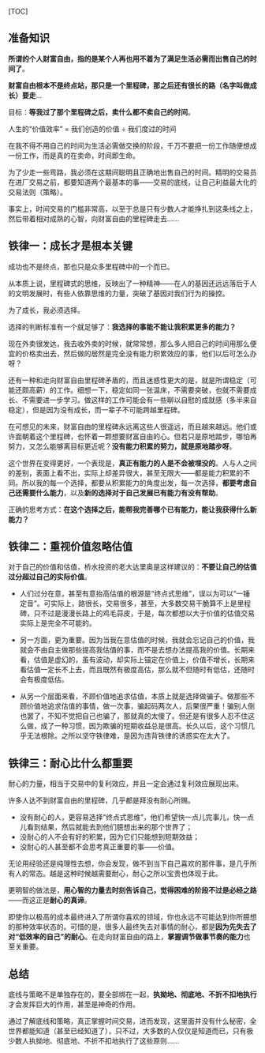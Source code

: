 
[TOC]

## 准备知识

**所谓的个人财富自由，指的是某个人再也用不着为了满足生活必需而出售自己的时间了**。

**财富自由根本不是终点站，那只是一个里程碑，那之后还有很长的路（名字叫做成长）要走**...

目标：**等我过了那个里程碑之后，卖什么都不卖自己的时间**。

人生的“价值效率” = 我们创造的价值 ÷ 我们度过的时间

在我不得不用自己的时间为生活必需做交换的阶段，千万不要把一份工作随便想成一份工作，而是真的在卖命，时间即生命。

为了少走一些弯路，我必须在这期间聪明且正确地出售自己的时间。精明的交易员在进厂交易之前，都要知道两个最基本的事——交易的底线，让自己利益最大化的交易法则（策略）。

事实上，时间交易的门槛非常高，以至于总是只有少数人才能挣扎到这条线之上，然后带着相对成熟的心智，向财富自由的里程碑走去......



## 铁律一：成长才是根本关键

成功也不是终点，那也只是众多里程碑中的一个而已。

从本质上说，里程碑式的思维，反映出了一种精神——在人的基因还远远落后于人的文明发展时，有些人依靠思维的力量，突破了基因对我们行为的操控。

为了成长，我必须选择。

选择的判断标准有一个就足够了：**我选择的事能不能让我积累更多的能力？**

现在外卖很发达，我去收外卖的时候，就常常想，那么多人把自己的时间用那么便宜的价格卖出去，然后做的居然是完全没有能力积累效应的事，他们以后可怎么办呀？

还有一种和走向财富自由里程碑矛盾的，而且迷惑性更大的是，就是所谓稳定（可能还颇高薪）的工作。细想一下，稳定如同一张温床，不需要突破，也就不需要成长、不需要进一步学习。做这样的工作可能会有一些聊以自慰的成就感（多半来自稳定），但是因为没有成长，而一辈子不可能跨越里程碑。

在可想见的未来，财富自由的里程碑永远离这些人很遥远，而且越来越远。他们或许面朝着这个里程碑，也怀着一颗想要财富自由的心。但若只是原地踏步，哪怕再努力，又怎么能够离目标更近呢？**没有能力积累的努力，就是原地踏步呀**。

这个世界在变得更好，一个表现是，**真正有能力的人是不会被埋没的**。人与人之间的差别，表面上看不出，实际上却差异很大，甚至无限大——都是能力积累的不同。所以我的每一个选择，都要从积累能力的角度出发，每一次选择，**都要考虑自己还需要什么能力**，以及**新的选择对于自己发展已有能力有没有帮助**。

正确的思考方式：**在这个选择之后，能帮我完善哪个已有能力，能让我获得什么新能力？**



## 铁律二：重视价值忽略估值

对于自己的价值和估值，桥水投资的老大达里奥是这样建议的：**不要让自己的估值过分超过自己的实际价值**。

- 人们过分在意，甚至有意抬高估值的根源是“终点式思维”，误以为可以“一锤定音”。可实际上，路很长，交易很多，甚至，大多数交易干脆算不上是里程碑，只不过是漫漫长路上的鸡毛蒜皮，于是，每次都想以大于价值的估值交易实际上是完全不可能的。

- 另一方面，更为重要。因为当我在意估值的时候，我就会忘记自己的价值，我就会不由自主做那些提高我估值的事，而不是去想办法提高我的价值。长期来看，估值是虚幻的，虽有波动，却实际上锚定在价值上，价值不增长，长期来看估值一定长不上去，而且既然有极度高估，那么就不但随时有低估，还随时会有极度低估。
- 从另一个层面来看，不顾价值地追求估值，本质上就是选择做骗子。做那些不顾价值地追求估值的事情，做一次事，骗起码两次人，后果很严重！骗别人倒也罢了，不知不觉把自己也骗了，那就真的太傻了。但还是有很多人忍不住这么做，成了一种习惯，因为欺骗的短期收益总是很高。长久以后，这个习惯几乎无法根除。之所以坚守铁律难，是因为违背铁律的诱惑实在太大了。



## 铁律三：耐心比什么都重要

耐心的力量，相当于交易中的复利效应，并且一定会通过复利效应展现出来。

许多人达不到财富自由的里程碑，几乎都是拜没有耐心所赐。

- 没有耐心的人，更容易选择“终点式思维”，他们希望快一点儿完事儿，快一点儿看到结果，然后就能去到他们臆想出来的那个世界了；
- 没耐心的人不会有好的积累，因为它们只能想到短期效益；
- 没耐心的人甚至都不会思考真正重要的事——价值。

无论用经验还是纯理性去想，你会发现，做不到当下自己喜欢的那件事，是几乎所有人的常态。越是这种时候越需要耐心，耐心之所以宝贵也体现于此。

更明智的做法是，**用心智的力量去时刻告诉自己，觉得困难的阶段不过是必经之路**——而这正是**耐心的真谛**。

即使你以极高的成本最终进入了所谓你喜欢的领域，你也永远不可能达到你所臆想的那种效率状态的。可惜的是，很多人最终失去对事情的耐心，都是**因为先失去了对“低效率的自己”的耐心**。在走向财富自由的路上，**掌握调节做事节奏的能力**也至关重要。



## 总结

底线与策略不是单独存在的，要全部绑在一起，**执拗地、彻底地、不折不扣地执行**才会发挥巨大的作用，甚至是神奇的作用。

通过了解底线和策略，真正掌握时间交易，进而发现，这里面并没有什么秘密，全世界都能知道（甚至已经知道了），只不过，大多数的人仅仅是知道而已，只有极少数人执拗地、彻底地、不折不扣地执行了这些原则......

